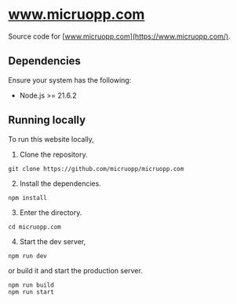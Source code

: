 # www.micruopp.com

Source code for [www.micruopp.com](https://www.micruopp.com/).

## Dependencies

Ensure your system has the following:
- Node.js >= 21.6.2

## Running locally

To run this website locally,

1. Clone the repository.
```
git clone https://github.com/micruopp/micruopp.com
```

2. Install the dependencies.
```
npm install
```

3. Enter the directory.
```
cd micruopp.com
```

4. Start the dev server,
```
npm run dev
```

or build it and start the production server.
```
npm run build
npm run start
```
